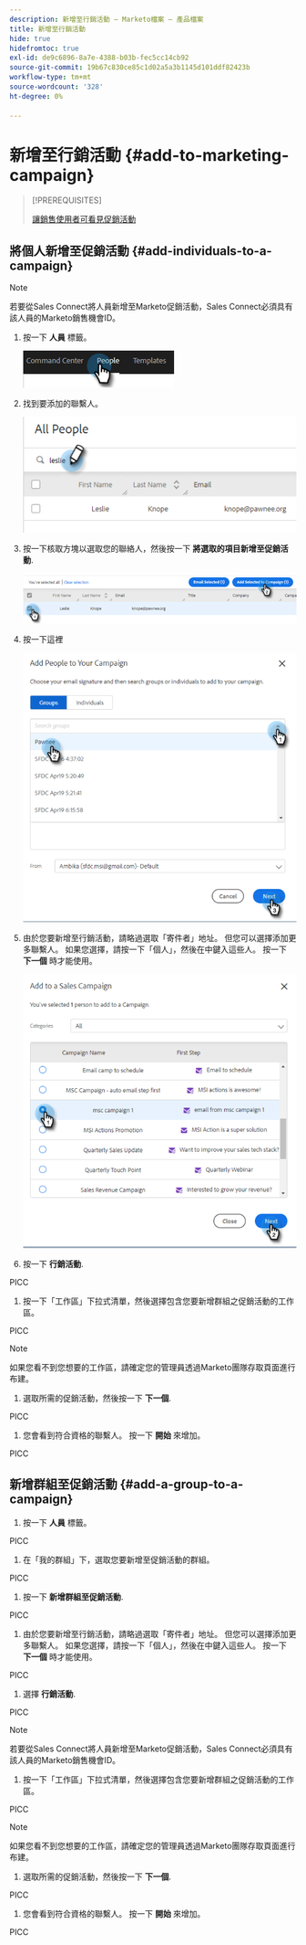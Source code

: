 ```yaml
---
description: 新增至行銷活動 — Marketo檔案 — 產品檔案
title: 新增至行銷活動
hide: true
hidefromtoc: true
exl-id: de9c6896-8a7e-4388-b03b-fec5cc14cb92
source-git-commit: 19b67c830ce85c1d02a5a3b1145d101ddf82423b
workflow-type: tm+mt
source-wordcount: '328'
ht-degree: 0%

---
```


# 新增至行銷活動 {#add-to-marketing-campaign}

>[!PREREQUISITES]
>
>[讓銷售使用者可看見促銷活動](/help/marketo/product-docs/marketo-sales-insight/actions/marketo/make-a-campaign-visible-to-sales-connect-users.md)

## 將個人新增至促銷活動 {#add-individuals-to-a-campaign}

>[!NOTE]
>
>若要從Sales Connect將人員新增至Marketo促銷活動，Sales Connect必須具有該人員的Marketo銷售機會ID。

1. 按一下 **人員** 標籤。

   ![](assets/add-to-marketing-campaign-1.png)

1. 找到要添加的聯繫人。

   ![](assets/add-to-marketing-campaign-2.png)

1. 按一下核取方塊以選取您的聯絡人，然後按一下 **將選取的項目新增至促銷活動**.

   ![](assets/add-to-marketing-campaign-3.png)

1. 按一下這裡

   ![](assets/add-to-marketing-campaign-4.png)

1. 由於您要新增至行銷活動，請略過選取「寄件者」地址。 但您可以選擇添加更多聯繫人。 如果您選擇，請按一下「個人」，然後在中鍵入這些人。 按一下 **下一個** 時才能使用。

   ![](assets/add-to-marketing-campaign-5.png)

1. 按一下 **行銷活動**.

PICC

1. 按一下「工作區」下拉式清單，然後選擇包含您要新增群組之促銷活動的工作區。

PICC

>[!NOTE]
>
>如果您看不到您想要的工作區，請確定您的管理員透過Marketo團隊存取頁面進行布建。

1. 選取所需的促銷活動，然後按一下 **下一個**.

PICC

1. 您會看到符合資格的聯繫人。 按一下 **開始** 來增加。

PICC

## 新增群組至促銷活動 {#add-a-group-to-a-campaign}

1. 按一下 **人員** 標籤。

PICC

1. 在「我的群組」下，選取您要新增至促銷活動的群組。

PICC

1. 按一下 **新增群組至促銷活動**.

PICC

1. 由於您要新增至行銷活動，請略過選取「寄件者」地址。 但您可以選擇添加更多聯繫人。 如果您選擇，請按一下「個人」，然後在中鍵入這些人。 按一下 **下一個** 時才能使用。

PICC

1. 選擇 **行銷活動**.

PICC

>[!NOTE]
>
>若要從Sales Connect將人員新增至Marketo促銷活動，Sales Connect必須具有該人員的Marketo銷售機會ID。

1. 按一下「工作區」下拉式清單，然後選擇包含您要新增群組之促銷活動的工作區。

PICC

>[!NOTE]
>
>如果您看不到您想要的工作區，請確定您的管理員透過Marketo團隊存取頁面進行布建。

1. 選取所需的促銷活動，然後按一下 **下一個**.

PICC

1. 您會看到符合資格的聯繫人。 按一下 **開始** 來增加。

PICC
